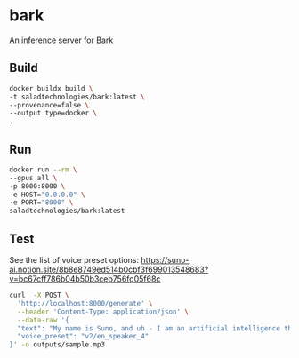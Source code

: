 # bark
An inference server for Bark

## Build

```bash
docker buildx build \
-t saladtechnologies/bark:latest \
--provenance=false \
--output type=docker \
.
```

## Run

```bash
docker run --rm \
--gpus all \
-p 8000:8000 \
-e HOST="0.0.0.0" \
-e PORT="8000" \
saladtechnologies/bark:latest
```

## Test

See the list of voice preset options: https://suno-ai.notion.site/8b8e8749ed514b0cbf3f699013548683?v=bc67cff786b04b50b3ceb756fd05f68c

```bash
curl  -X POST \
  'http://localhost:8000/generate' \
  --header 'Content-Type: application/json' \
  --data-raw '{
  "text": "My name is Suno, and uh - I am an artificial intelligence that generates sound from text. Can you tell, or do I sound human?",
  "voice_preset": "v2/en_speaker_4"
}' -o outputs/sample.mp3
```